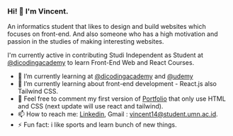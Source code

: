 ### Hi! 👋 I'm Vincent.

An informatics student that likes to design and build websites which focuses on front-end. And also someone who has a high motivation and passion in the studies of making interesting websites.

I'm currently active in contributing Studi Independent as Student at <a href="https://github.com/dicodingacademy">@dicodingacademy</a> to learn Front-End Web and React Courses.

- 🔭 I’m currently learning at <a href="https://github.com/dicodingacademy">@dicodingacademy</a> and <a href="https://github.com/udemy">@udemy</a>
- 🌱 I’m currently learning about front-end development - React.js also Tailwind CSS.
- 💬 Feel free to comment my first version of [Portfolio](https://vincentt14.github.io) that only use HTML and CSS (next update will use react and tailwind).
- 📫 How to reach me: [Linkedin](https://www.linkedin.com/in/vincent-240775185/), Gmail : vincent14@student.umn.ac.id.
- ⚡ Fun fact: i like sports and learn bunch of new things.
